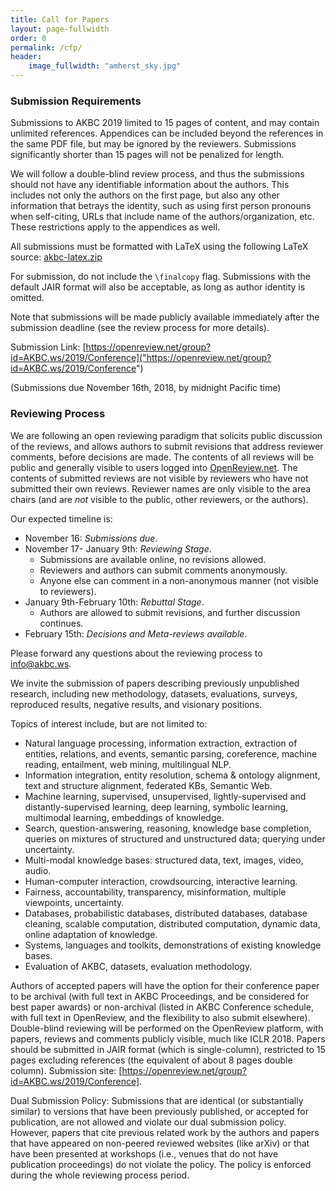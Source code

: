 ```yaml
---
title: Call for Papers
layout: page-fullwidth
order: 0
permalink: /cfp/
header:
    image_fullwidth: "amherst_sky.jpg"
---
```


### Submission Requirements

Submissions to AKBC 2019 limited to 15 pages of content, and may contain unlimited references. Appendices can be included beyond the references in the same PDF file, but may be ignored by the reviewers. Submissions significantly shorter than 15 pages will not be penalized for length.

We will follow a double-blind review process, and thus the submissions should not have any identifiable information about the authors. This includes not only the authors on the first page, but also any other information that betrays the identity, such as using first person pronouns when self-citing, URLs that include name of the authors/organization, etc. These restrictions apply to the appendices as well.

All submissions must be formatted with LaTeX using the following LaTeX source: [akbc-latex.zip](https://github.com/akbc-conference/style-files/blob/master/akbc-latex.zip?raw=true)

For submission, do not include the `\finalcopy` flag. Submissions with the default JAIR format will also be acceptable, as long as author identity is omitted.

Note that submissions will be made publicly available immediately after the submission deadline (see the review process for more details).

Submission Link: [https://openreview.net/group?id=AKBC.ws/2019/Conference]("https://openreview.net/group?id=AKBC.ws/2019/Conference")

(Submissions due November 16th, 2018, by midnight Pacific time)

### Reviewing Process
We are following an open reviewing paradigm that solicits public discussion of the reviews, and allows authors to submit revisions that address reviewer comments, before decisions are made.
The contents of all reviews will be public and generally visible to users logged into <a href="https://www.openreview.net">OpenReview.net</a>. The contents of submitted reviews are not visible by reviewers who have not submitted their own reviews. Reviewer names are only visible to the area chairs (and are *not* visible to the public, other reviewers, or the authors).

Our expected timeline is:
* November 16: *Submissions due*.
* November 17- January 9th: *Reviewing Stage*.
  * Submissions are available online, no revisions allowed.
  * Reviewers and authors can submit comments anonymously.
  * Anyone else can comment in a non-anonymous manner (not visible to reviewers).
* January 9th-February 10th: *Rebuttal Stage*.
  * Authors are allowed to submit revisions, and further discussion continues.
* February 15th: *Decisions and Meta-reviews available*.
  
Please forward any questions about the reviewing process to [info@akbc.ws](mailto:info@akbc.ws).

We invite the submission of papers describing previously unpublished research, including new methodology, datasets, evaluations, surveys, reproduced results, negative results, and visionary positions.

Topics of interest include, but are not limited to:
* Natural language processing, information extraction, extraction of entities, relations, and events, semantic parsing, coreference, machine reading, entailment, web mining, multilingual NLP.
* Information integration, entity resolution, schema & ontology alignment, text and structure alignment, federated KBs, Semantic Web.
* Machine learning, supervised, unsupervised, lightly-supervised and distantly-supervised learning, deep learning, symbolic learning, multimodal learning, embeddings of knowledge.
* Search, question-answering, reasoning, knowledge base completion, queries on mixtures of structured and unstructured data; querying under uncertainty.
* Multi-modal knowledge bases: structured data, text, images, video, audio.
* Human-computer interaction, crowdsourcing, interactive learning.
* Fairness, accountability, transparency, misinformation, multiple viewpoints, uncertainty.
* Databases, probabilistic databases, distributed databases, database cleaning, scalable computation, distributed computation, dynamic data, online adaptation of knowledge.
* Systems, languages and toolkits, demonstrations of existing knowledge bases.
* Evaluation of AKBC, datasets, evaluation methodology.


Authors of accepted papers will have the option for their conference paper to be archival (with full text in AKBC Proceedings, and be considered for best paper awards) or non-archival (listed in AKBC Conference schedule, with full text in OpenReview, and the flexibility to also submit elsewhere).  Double-blind reviewing will be performed on the OpenReview platform, with papers, reviews and comments publicly visible, much like ICLR 2018.
Papers should be submitted in JAIR format (which is single-column), restricted to 15 pages excluding references (the equivalent of about 8 pages double column).  Submission site: [https://openreview.net/group?id=AKBC.ws/2019/Conference].

Dual Submission Policy: Submissions that are identical (or substantially similar) to versions that have been previously published, or accepted for publication, are not allowed and violate our dual submission policy.  However, papers that cite previous related work by the authors and papers that have appeared on non-peered reviewed websites (like arXiv) or that have been presented at workshops (i.e., venues that do not have publication proceedings) do not violate the policy. The policy is enforced during the whole reviewing process period.

